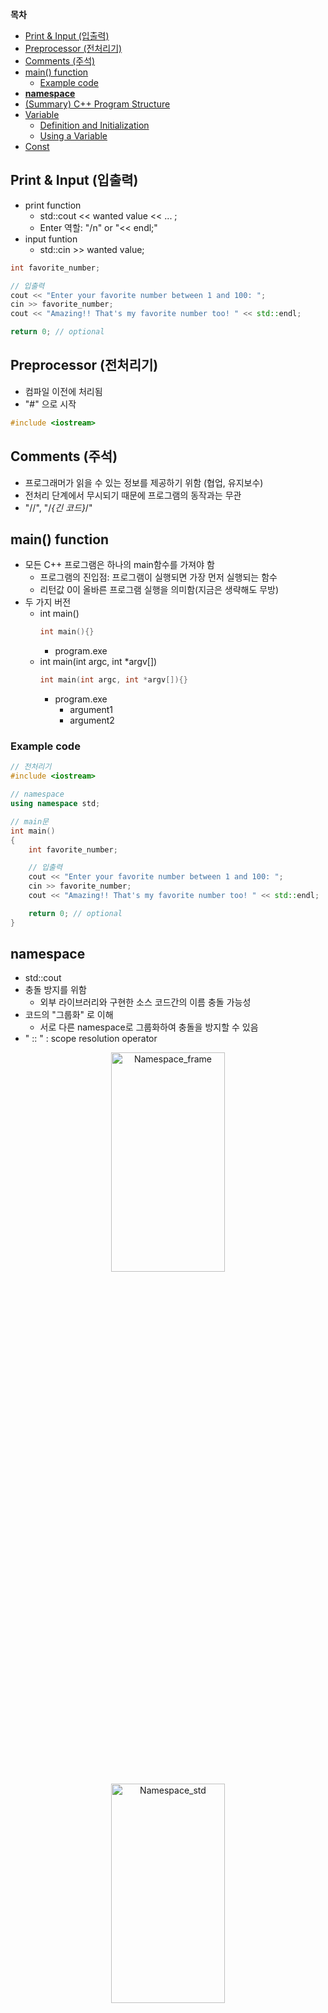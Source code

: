 __목차__
- [Print \& Input (입출력)](#print--input-입출력)
- [Preprocessor (전처리기)](#preprocessor-전처리기)
- [Comments (주석)](#comments-주석)
- [main() function](#main-function)
  - [Example code](#example-code)
- [__namespace__](#namespace)
- [(Summary) C++ Program Structure](#summary-c-program-structure)
- [Variable](#variable)
  - [Definition and Initialization](#definition-and-initialization)
  - [Using a Variable](#using-a-variable)
- [Const](#const)

## Print & Input (입출력)
+ print function
  + std::cout << wanted value << ... ;
  + Enter 역할: "/n" or "<< endl;"
+ input funtion
  + std::cin >> wanted value;
```cpp
int favorite_number;

// 입출력
cout << "Enter your favorite number between 1 and 100: ";
cin >> favorite_number;
cout << "Amazing!! That's my favorite number too! " << std::endl;

return 0; // optional
```

## Preprocessor (전처리기)
+ 컴파일 이전에 처리됨
+ "#" 으로 시작
```cpp
#include <iostream>
```

## Comments (주석)
+ 프로그래머가 읽을 수 있는 정보를 제공하기 위함 (협업, 유지보수)
+ 전처리 단계에서 무시되기 때문에 프로그램의 동작과는 무관
+ "//", "/*{긴 코드}*/"

## main() function
+ 모든 C++ 프로그램은 하나의 main함수를 가져야 함
  + 프로그램의 진입점: 프로그램이 실행되면 가장 먼저 실행되는 함수
  + 리턴값 0이 올바른 프로그램 실행을 의미함(지금은 생략해도 무방)
+ 두 가지 버전
  + int main()
    ```cpp
    int main(){}
    ```
    + program.exe
  + int main(int argc, int *argv[])
    ```cpp
    int main(int argc, int *argv[]){}
    ```
    + program.exe
      + argument1
      + argument2

### Example code
```cpp
// 전처리기
#include <iostream>

// namespace
using namespace std;

// main문
int main()
{
    int favorite_number;

    // 입출력
    cout << "Enter your favorite number between 1 and 100: ";
    cin >> favorite_number;
    cout << "Amazing!! That's my favorite number too! " << std::endl;

    return 0; // optional
}
```

## __namespace__
+ std::cout
+ 충돌 방지를 위함
  + 외부 라이브러리와 구현한 소스 코드간의 이름 충돌 가능성
+ 코드의 "그룹화" 로 이해
  + 서로 다른 namespace로 그룹화하여 충돌을 방지할 수 있음
+ " :: " : scope resolution operator
  
<p align="center">
    <img src="./image/namespace.png" width="60%" height="30%" title="px(픽셀) 크기 설정" alt="Namespace_frame"></img>
    <img src="./image/std_namespace.png" width="60%" height="30%" title="px(픽셀) 크기 설정" alt="Namespace_std"></img>
</p>


```cpp
#include <iostream>

namespace A
{
    void funtion()
    {
        std::cout << "Function 1";
    }
}
namespace B
{
    void funtion()
    {
        std::cout << "Function 2";
    }
}

int main()
{
    A::function();
    B::function();

    return 0;
}
```

## (Summary) C++ Program Structure
+ 빌드 프로세스
+ 오류의 종류
+ 기본 구조, 기능과 용어
  + 키워드 / 지시자 / 연산자
  + 전처리 지시문
  + main() 함수
  + 주석
  + Namespace
  + 표준 입출력

## Variable
+ 메모리의 주소에 붙이는 이름
+ 변수를 만들면, 메모리 변수를 위한 공간(바이트)이 확보됨
  + 공간의 크기(몇칸)는 변수의 타입에 따라 결정
+ 변수에 값을 대입하면, 해당 공간에 값이 기록됨
+ 변수를 만든다 -> 변수를 정의한다고 표현

### Definition and Initialization
+ 변수의 정의 
  + (C++에서는) 변수를 정의할 때는 반드시 타입을 명시해야 함
    ```cpp
    char a;
    int age;
    double rate;
    std::string name;
    ```
+ 변수의 초기화
  + 변수를 정의하면서 초기값을 설정하는 것을 초기화라고 함
    ```cpp
    char a = 10;
    int age = 24;
    double rate = 0.85;
    std::string name = "Hyeonho Cho";
    ```

### Using a Variable
+ 변수의 사용
  + 변수가 정의된 이후에는 해당 메모리에 접근하기 위해 사용됨
  + 메모리에 값을 읽고 쓰는 것이 변수의 사용임
    ```cpp
    a = 20; // 메모리 내 a변수 위치에 20을 쓰기
    std::cout << a; // 메모리 내 a변수 위치의 값을 읽어서 출력
    ```

+ 법칙
  + 이름 앞에 타입(ex. int, float)이 붙어있다? -> 변수의 정의
  + 이름 앞에 아무것도 없다? -> 변수의 사용

## Const
+ 상수
  + 변수와 유사하지만, 초기화 이후 변할 수 없는 값
  + 사용 목적 -> 실수 방지, 프로그램의 변고함
+ 상수의 종류
  + 리터럴 상수: 12, 3.14, "Hyeonho Cho" (r-values)
  + 선언상수
  + 상수표현
  + 열거형
  + Defined

  ```cpp
  // 선언상수
  const int favortie_number = 50;

  // 상수표현
  constexpr int age = 20;

  // defined
  #define pi 3.1415926
  ```